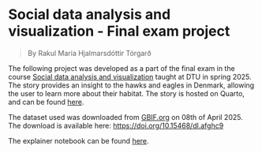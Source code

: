 # Social data analysis and visualization - Final exam project

> By Rakul Maria Hjalmarsdóttir Tórgarð

The following project was developed as a part of the final exam in the course [Social data analysis and visualization](https://kurser.dtu.dk/course/2024-2025/02806) taught at DTU in spring 2025. 
The story provides an insight to the hawks and eagles in Denmark, allowing the user to learn more about their habitat.
The story is hosted on Quarto, and can be found [here](https://rakulmaria.quarto.pub/hawks-and-eagles-in-denmark/).

The dataset used was downloaded from [GBIF.org](https://www.gbif.org) on 08th of April 2025. The download is available here: https://doi.org/10.15468/dl.afghc9

The explainer notebook can be found [here](https://github.com/rakulmaria/socialdatavis2025_exam/blob/main/explainer_notebook.ipynb).
